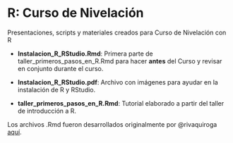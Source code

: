 # R: Curso de Nivelación
Presentaciones, scripts y materiales creados para Curso de Nivelación con R

* __Instalacion_R_RStudio.Rmd__: Primera parte de taller_primeros_pasos_en_R.Rmd para hacer __antes__ del Curso y revisar en conjunto durante el curso.

* __Instalacion_R_RStudio.pdf__: Archivo con imágenes para ayudar en la instalación de R y RStudio.

* __taller_primeros_pasos_en_R.Rmd__: Tutorial elaborado a partir del taller de introducción a R. 

Los archivos .Rmd fueron desarrollados originalmente por @rivaquiroga [aquí](https://github.com/rivaquiroga/RLadies-Santiago/blob/master/2018-04_taller_primeros_pasos_en_R.Rmd).
